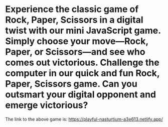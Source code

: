# Experience the classic game of Rock, Paper, Scissors in a digital twist with our mini JavaScript game. Simply choose your move—Rock, Paper, or Scissors—and see who comes out victorious. Challenge the computer in our quick and fun Rock, Paper, Scissors game. Can you outsmart your digital opponent and emerge victorious?

The link to the above game is: https://playful-nasturtium-a3e613.netlify.app/
